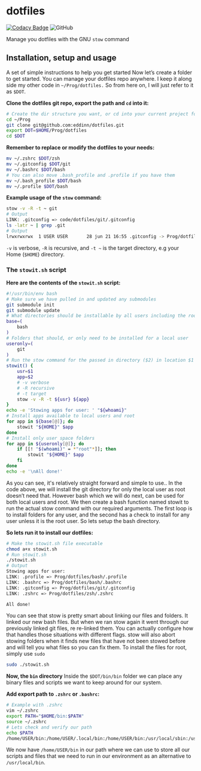 # dotfiles

[![Codacy Badge](https://api.codacy.com/project/badge/Grade/72002cba793e441cbe02f708afabdacc)](https://www.codacy.com/manual/Eddinn/dotfiles?utm_source=github.com&amp;utm_medium=referral&amp;utm_content=eddinn/dotfiles&amp;utm_campaign=Badge_Grade) ![GitHub](https://img.shields.io/github/license/eddinn/dotfiles)

Manage you dotfiles with the GNU `stow` command

## Installation, setup and usage

A set of simple instructions to help you get started
Now let’s create a folder to get started. You can manage your dotfiles repo anywhere. I keep it along side my other code in `~/Prog/dotfiles.` So from here on, I will just refer to it as `$DOT`.

**Clone the dotfiles git repo, export the path and ```cd``` into it:**

```bash
# Create the dir structure you want, or cd into your current project folder
cd ~/Prog
git clone git@github.com:eddinn/dotfiles.git
export DOT=$HOME/Prog/dotfiles
cd $DOT
```

**Remember to replace or modify the dotfiles to your needs:**

```bash
mv ~/.zshrc $DOT/zsh
mv ~/.gitconfig $DOT/git
mv ~/.bashrc $DOT/bash
# You can also move .bash_profile and .profile if you have them
mv ~/.bash_profile $DOT/bash
mv ~/.profile $DOT/bash
```

**Example usage of the `stow` command:**

```bash
stow -v -R -t ~ git
# Output
LINK: .gitconfig => code/dotfiles/git/.gitconfig
ls -latr ~ | grep .git
# Output
lrwxrwxrwx  1 USER USER       28 jun 21 16:55 .gitconfig -> Prog/dotfiles/git/.gitconfig
```

`-v` is verbose, `-R` is recursive, and `-t ~` is the target directory, e.g your Home (`$HOME`) directory.

### The `stowit.sh` script

**Here are the contents of the ```stowit.sh``` script:**

```bash
#!/usr/bin/env bash
# Make sure we have pulled in and updated any submodules
git submodule init
git submodule update
# What directories should be installable by all users including the root user
base=(
    bash
)
# Folders that should, or only need to be installed for a local user
useronly=(
    git
)
# Run the stow command for the passed in directory ($2) in location $1
stowit() {
    usr=$1
    app=$2
    # -v verbose
    # -R recursive
    # -t target
    stow -v -R -t ${usr} ${app}
}
echo -e 'Stowing apps for user: ' "${whoami}"
# Install apps available to local users and root
for app in ${base[@]}; do
    stowit "${HOME}" $app
done
# Install only user space folders
for app in ${useronly[@]}; do
    if [[! "$(whoami)" = *"root"*]]; then
        stowit "${HOME}" $app
    fi
done
echo -e '\nAll done!'
```

As you can see, it's relatively straight forward and simple to use..
In the code above, we will install the git directory for only the local user as root doesn’t need that. However bash which we will do next, can be used for both local users and root. We then create a bash function named stowit to run the actual stow command with our required arguments.
The first loop is to install folders for any user, and the second has a check to install for any user unless it is the root user. So lets setup the bash directory.

**So lets run it to install our dotfiles:**

```bash
# Make the stowit.sh file executable
chmod a+x stowit.sh
# Run stowit.sh
./stowit.sh
# Output
Stowing apps for user:
LINK: .profile => Prog/dotfiles/bash/.profile
LINK: .bashrc => Prog/dotfiles/bash/.bashrc
LINK: .gitconfig => Prog/dotfiles/git/.gitconfig
LINK: .zshrc => Prog/dotfiles/zsh/.zshrc

All done!
```

You can see that stow is pretty smart about linking our files and folders. It linked our new bash files. But when we ran stow again it went through our previously linked git files, re re-linked them. You can actually configure how that handles those situations with different flags. stow will also abort stowing folders when it finds new files that have not been stowed before and will tell you what files so you can fix them.
To install the files for root, simply use ```sudo```

```bash
sudo ./stowit.sh
```

**Now, the `bin` directory**
Inside the `$DOT/bin/bin` folder we can place any binary files and scripts we want to keep around for our system.

**Add export path to `.zshrc` or `.bashrc`:**

```bash
# Example with .zshrc
vim ~/.zshrc
export PATH="$HOME/bin:$PATH"
source ~/.zshrc
# Lets check and verify our path
echo $PATH
/home/USER/bin:/home/USER/.local/bin:/home/USER/bin:/usr/local/sbin:/usr/local/bin:/usr/sbin:/usr/bin:/sbin:/bin:/usr/games:/usr/local/games:/snap/bin
```

We now have `/home/USER/bin` in our path where we can use to store all our scripts and files that we need to run in our environment as an alternative to `/usr/local/bin`.
